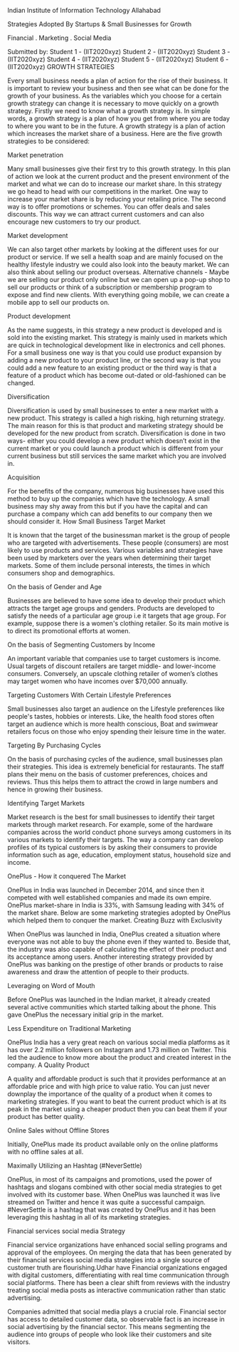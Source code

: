 Indian Institute of Information Technology Allahabad

Strategies Adopted By Startups & Small Businesses 
for Growth

Financial  .  Marketing  .  Social Media

Submitted by:
Student 1 - (IIT2020xyz) 
Student 2 - (IIT2020xyz) 
Student 3 - (IIT2020xyz) 
Student 4 - (IIT2020xyz) 
Student 5 - (IIT2020xyz) 
Student 6 - (IIT2020xyz) 
GROWTH STRATEGIES

Every small business needs a plan of action for the rise of their business. It is important to review your business and then see what can be done for the growth of your business. As the variables which you choose for a certain growth strategy can change it is necessary to move quickly on a growth strategy. Firstly we need to know what a growth strategy is. In simple words, a growth strategy is a plan of how you get from where you are today to where you want to be in the future. A growth strategy is a plan of action which increases the market share of a business. 
Here are the five growth strategies to be considered:


Market penetration


Many small businesses give their first try to this growth strategy. In this plan of action we look at the current product and the present environment of the market and what we can do to increase our market share. In this strategy we go head to head with our competitions in the market. One way to increase your market share is by reducing your retailing price. The second way is to offer promotions or schemes. You can offer deals and sales discounts. This way we can attract current customers and can also encourage new customers to try our product.


Market development

We can also target other markets by looking at the different uses for our product or service. If we sell a health soap and are mainly focused on the healthy lifestyle industry we could also look into the beauty market. We can also think about selling our product overseas.
Alternative channels - Maybe we are selling our product only online but we can open up a pop-up shop to sell our products or think of a subscription or membership program to expose and find new clients. With everything going mobile, we can create a mobile app to sell our products on.


Product development

As the name suggests, in this strategy a new product is developed and is sold into the existing market. This strategy is mainly used in markets which are quick in technological development like in electronics and cell phones. For a small business one way is that you could use product expansion by adding a new product to your product line, or the second way is that you could add a new feature to an existing product or the third way is that a feature of a product which has become out-dated or old-fashioned can be changed.


Diversification

Diversification is used by small businesses to enter a new market with a new product. This strategy is called a high risking, high returning strategy. The main reason for this is that product and marketing strategy should be developed for the new product from scratch. Diversification is done in two ways- either you could develop a new product which doesn’t exist in the current market or you could launch a product which is different from your current business but still services the same market which you are involved in.


Acquisition

For the benefits of the company, numerous big businesses have used this method to buy up the companies which have the technology. A small business may shy away from this but if you have the capital and can purchase a company which can add benefits to our company then we should consider it.
How Small Business Target Market

It is known that the target of the businessman market is the group of people who are targeted with advertisements. These people (consumers) are most likely to use products and services. Various variables and strategies have been used by marketers over the years when determining their target markets. Some of them include personal interests, the times in which consumers shop and demographics. 

On the basis of Gender and Age 

Businesses are believed to have some idea to develop their product which attracts the target age groups and genders. Products are developed to satisfy the needs of a particular age group i.e it targets that age group. For example, suppose there is a women's clothing retailer. So its main motive is to  direct its promotional efforts at women.


On the basis of Segmenting Customers by Income

An important variable that companies use to target customers is income. Usual targets of discount retailers are target middle- and lower-income consumers. Conversely, an  upscale clothing retailer of women’s clothes may target women who have incomes over $70,000 annually.



Targeting Customers With Certain Lifestyle Preferences

Small businesses also target an audience on the Lifestyle preferences like people's tastes, hobbies or interests. Like, the health food stores often target an audience which is more health conscious, Boat and swimwear retailers focus on those who enjoy spending their leisure time in the water.


Targeting By Purchasing Cycles 

On the basis of purchasing cycles of the audience, small businesses plan their strategies. This idea is extremely beneficial for restaurants. The staff plans their menu on the basis of customer preferences, choices and reviews. Thus this helps them to attract the crowd in large numbers and hence in growing their business.


Identifying Target Markets  

Market research is the best for small businesses to identify their target markets through market research. For example, some of the hardware companies across the world conduct phone surveys among customers in its various markets to identify their targets. The way a  company can develop profiles of its typical customers is by asking their consumers to provide information such as age, education, employment status, household size and income. 




OnePlus - How it conquered The Market

OnePlus in India was launched in December 2014, and since then it competed with well established companies and made its own empire. OnePlus market-share in India is 33%, with Samsung leading with 34% of the market share. Below are some marketing strategies adopted by OnePlus which helped them to conquer the market.
Creating Buzz with Exclusivity

When OnePlus was launched in India, OnePlus created a situation where everyone was not able to buy the phone even if they wanted to. Beside that, the industry was also capable of calculating the effect of their product and its acceptance among users. Another interesting strategy provided by OnePlus was banking on the prestige of other brands or products to raise awareness and draw the attention of people to their products.

Leveraging on Word of Mouth

Before OnePlus was launched in the Indian market, it already created several  active communities which started talking about the phone. This gave OnePlus the necessary initial grip in the market.

Less Expenditure on Traditional Marketing

OnePlus India has a very great reach on various social media platforms as it has over 2.2 million followers on Instagram and 1.73 million on Twitter. This led the audience to know more about the product and created interest in the company.
A Quality Product

A quality and affordable product is such that it provides performance at an affordable price and with high price to value ratio. You can just never downplay the importance of the quality of a product when it comes to marketing strategies. If you want to beat the current product which is at its peak in the market using a cheaper product then you can beat them if your product has better quality.

Online Sales without Offline Stores

Initially, OnePlus made its product available only on the online platforms with no offline sales at all.

Maximally Utilizing an Hashtag (#NeverSettle)

OnePlus, in most of its campaigns and promotions, used the power of hashtags and slogans combined with other social media strategies to get involved with its customer base. When OnePlus was launched it was live streamed on Twitter and hence it  was quite a successful campaign. 
#NeverSettle is a hashtag that was created by OnePlus and it has been leveraging this hashtag in all of its marketing strategies.


Financial services social media Strategy

Financial service organizations have enhanced social selling programs and approval of the employees. On merging the data that has been generated by their financial services social media strategies into a single source of customer truth are flourishing.Udhar have Financial organizations engaged with digital customers, differentiating with real time communication through social platforms. There has been a clear shift from reviews with the industry treating social media posts as interactive communication rather than static advertising.

Companies admitted that social media plays a crucial role. Financial sector has access to detailed customer data, so observable fact is an increase in social advertising by the financial sector. This means segmenting the audience into groups of people who look like their customers and site visitors. 

